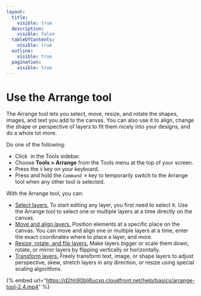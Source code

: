 ```yaml
---
layout:
  title:
    visible: true
  description:
    visible: false
  tableOfContents:
    visible: true
  outline:
    visible: true
  pagination:
    visible: true
---
```


# Use the Arrange tool

The Arrange tool lets you select, move, resize, and rotate the shapes, images, and text you add to the canvas. You can also use it to align, change the shape or perspective of layers to fit them nicely into your designs, and do a whole lot more.

Do one of the following:

* Click <img src="https://help.pixelmator.com/pixelmator-pro/3.5/assets/English/1590505056000.png" alt="" data-size="line"> in the Tools sidebar.
* Choose **Tools > Arrange** from the Tools menu at the top of your screen.
* Press the `V` key on your keyboard.
* Press and hold the `Command ⌘` key to temporarily switch to the Arrange tool when any other tool is selected.

With the Arrange tool, you can:

* [Select layers.](select-layers.md) To start editing any layer, you first need to select it. Use the Arrange tool to select one or multiple layers at a time directly on the canvas.
* [Move and align layers.](move-and-align-layers.md) Position elements at a specific place on the canvas. You can move and align one or multiple layers at a time, enter the exact coordinates where to place a layer, and more.
* [Resize, rotate, and flip layers.](resize-rotate-and-flip-layers.md) Make layers bigger or scale them down, rotate, or mirror layers by flipping vertically or horizontally.
* [Transform layers.](transform-layers.md) Freely transform text, image, or shape layers to adjust perspective, skew, stretch layers in any direction, or resize using special scaling algorithms.

{% embed url="https://d2hh90bli6ucxp.cloudfront.net/help/basics/arrange-tool-2.4.mp4" %}
